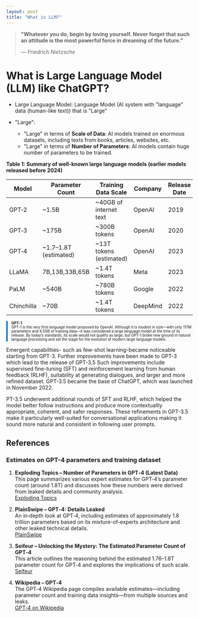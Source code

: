 ```yaml
---
layout: post
title: "What is LLM?"
---
```



> **"Whatever you do, begin by loving yourself. Never forget that such an attitude is the most powerful force in dreaming of the future."**
>
> — *Friedrich Nietzsche*



# What is Large Language Model (LLM) like ChatGPT?



- Large Language Model: Language Model (AI system with "language" data (human-like text)) that is "Large"

- "Large":
  - "Large" in terms of **Scale of Data**: AI models trained on enormous datasets, including texts from books, articles, websites, etc.
  - "Large" in terms of **Number of Parameters**: AI models contain huge number of parameters to be trained.




**Table 1: Summary of well-known large language models (earlier models released before 2024)**

| Model      | Parameter Count       | Training Data Scale      | Company  | Release Date |
|------------|-----------------------|--------------------------|----------|--------------|
| GPT‑2      | ~1.5B                 | ~40GB of internet text   | OpenAI   | 2019         |
| GPT‑3      | ~175B                 | ~300B tokens             | OpenAI   | 2020         |
| GPT‑4      | ~1.7–1.8T (estimated) | ~13T tokens (estimated)  | OpenAI   | 2023         |
| LLaMA      | 7B,13B,33B,65B        | ~1.4T tokens             | Meta     | 2023         |
| PaLM       | ~540B                 | ~780B tokens             | Google   | 2022         |
| Chinchilla | ~70B                  | ~1.4T tokens             | DeepMind | 2022         |


<div style="border-left: 4px solid #007ACC; padding-left: 10px; margin: 10px 0; background-color: #f9f9f9; font-size: 0.7em;">
  <strong>GPT‑1</strong><br>
  GPT‑1 is the very first language model proposed by OpenAI. Although it is modest in size—with only 117M parameters and 4.5GB of training data—it was considered a large language model at the time of its release. By today’s standards, its scale would not qualify as large, but GPT‑1 broke new ground in natural language processing and set the stage for the evolution of modern large language models.
</div>

Emergent capabilities- such as few-shot learning-became noticeable starting from GPT-3. Further improvements have been made to GPT-3 which lead to the release of GPT-3.5 Such improvements include supervised fine-tuning (SFT) and reinforcement learning from human feedback (RLHF), suitability at generating dialogues, and larger and more refined dataset. GPT-3.5 became the base of ChatGPT, which was launched in November 2022. 

PT-3.5 underwent additional rounds of SFT and RLHF, which helped the model better follow instructions and produce more contextuallly appropriate, coherent, and safer responses. These refinements in GPT-3.5 make it particularly well-suited for conversational applications making it sound more natural and consistent in following user prompts.



## References 

### Estimates on GPT-4 parameters and training dataset

1. **Exploding Topics – Number of Parameters in GPT‑4 (Latest Data)**  
   This page summarizes various expert estimates for GPT‑4’s parameter count (around 1.8T) and discusses how these numbers were derived from leaked details and community analysis.  
   [Exploding Topics](https://explodingtopics.com/blog/gpt-parameters)

2. **PlainSwipe – GPT‑4: Details Leaked**  
   An in‐depth look at GPT‑4, including estimates of approximately 1.8 trillion parameters based on its mixture-of-experts architecture and other leaked technical details.  
   [PlainSwipe](https://plainswipe.com/gpt-4-details-leaked/index.html)

3. **Seifeur – Unlocking the Mystery: The Estimated Parameter Count of GPT‑4**  
   This article outlines the reasoning behind the estimated 1.76–1.8T parameter count for GPT‑4 and explores the implications of such scale.  
   [Seifeur](https://seifeur.com/gpt-4-estimated-parameters/)

4. **Wikipedia – GPT‑4**  
   The GPT‑4 Wikipedia page compiles available estimates—including parameter count and training data insights—from multiple sources and leaks.  
   [GPT‑4 on Wikipedia](https://en.wikipedia.org/wiki/GPT-4)

 
